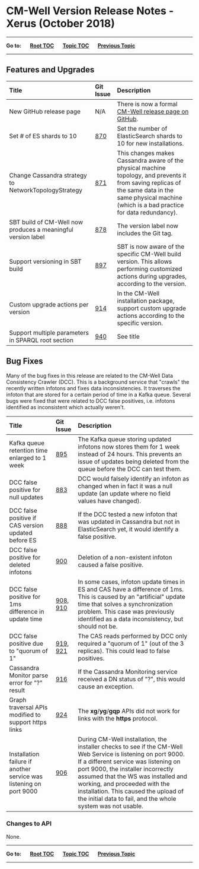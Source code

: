 # CM-Well Version Release Notes - Xerus (October 2018) #

----

**Go to:** &nbsp;&nbsp;&nbsp;&nbsp; [**Root TOC**](CM-Well.RootTOC.md) &nbsp;&nbsp;&nbsp;&nbsp; [**Topic TOC**](ReleaseNotes.TOC.md) &nbsp;&nbsp;&nbsp;&nbsp; [**Previous Topic**](ReleaseNotes.Wombat.August.2018.md)

----

## Features and Upgrades ##


Title | Git Issue | Description 
:------|:----------|:------------
New GitHub release page | N/A | There is now a formal [CM-Well release page on GitHub](https://github.com/CM-Well/CM-Well/releases).
Set # of ES shards to 10 | [870](https://github.com/thomsonreuters/CM-Well/pull/870) | Set the number of ElasticSearch shards to 10 for new installations.
Change Cassandra strategy to NetworkTopologyStrategy | [871](https://github.com/thomsonreuters/CM-Well/pull/871) | This changes makes Cassandra aware of the physical machine topology, and prevents it from saving replicas of the same data in the same physical machine (which is a bad practice for data redundancy).
SBT build of CM-Well now produces a meaningful version label | [878](https://github.com/thomsonreuters/CM-Well/pull/878) | The version label now includes the Git tag.
Support versioning in SBT build | [897](https://github.com/thomsonreuters/CM-Well/pull/897) | SBT is now aware of the specific CM-Well build version. This allows performing customized actions during upgrades, according to the version.
Custom upgrade actions per version | [914](https://github.com/thomsonreuters/CM-Well/pull/914) | In the CM-Well installation package, support custom upgrade actions according to the specific version.
Support multiple parameters in SPARQL root section | [940](https://github.com/thomsonreuters/CM-Well/pull/940) | See title


## Bug Fixes ##

Many of the bug fixes in this release are related to the CM-Well Data Consistency Crawler (DCC). This is a background service that "crawls" the recently written infotons and fixes data inconsistencies. It traverses the infoton that are stored for a certain period of time in a Kafka queue. Several bugs were fixed that were related to DCC false positives, i.e. infotons identified as inconsistent which actually weren't.


Title | Git Issue | Description 
:------|:----------|:------------
Kafka queue retention time enlarged to 1 week | [895](https://github.com/thomsonreuters/CM-Well/pull/895) | The Kafka queue storing updated infotons now stores them for 1 week instead of 24 hours. This prevents an issue of updates being deleted from the queue before the DCC can test them.
DCC false positive for null updates | [883](https://github.com/thomsonreuters/CM-Well/pull/883) | DCC would falsely identify an infoton as changed when in fact it was a null update (an update where no field values have changed).
DCC false positive if CAS version updated before ES | [888](https://github.com/thomsonreuters/CM-Well/pull/888) | If the DCC tested a new infoton that was updated in Cassandra but not in ElasticSearch yet, it would identify a false positive.
DCC false positive for deleted infotons | [900](https://github.com/thomsonreuters/CM-Well/pull/900) | Deletion of a non-existent infoton caused a false positive.
DCC false positive for 1ms difference in update time | [908](https://github.com/thomsonreuters/CM-Well/pull/908), [910](https://github.com/thomsonreuters/CM-Well/pull/910) | In some cases, infoton update times in ES and CAS have a difference of 1ms. This is caused by an "artificial" update time that solves a synchronization problem. This case was previously identified as a data inconsistency, but should not be.
DCC false positive due to "quorum of 1" | [919](https://github.com/thomsonreuters/CM-Well/pull/919), [921](https://github.com/thomsonreuters/CM-Well/pull/921) | The CAS reads performed by DCC only required a "quorum of 1" (out of the 3 replicas). This could lead to false positives.
Cassandra Monitor parse error for "?" result | [916](https://github.com/thomsonreuters/CM-Well/pull/916) | If the Cassandra Monitoring service received a DN status of "?", this would cause an exception.
Graph traversal APIs modified to support https links | [924](https://github.com/thomsonreuters/CM-Well/pull/924) | The **xg**/**yg**/**gqp** APIs did not work for links with the **https** protocol.
Installation failure if another service was listening on port 9000 | [906](https://github.com/thomsonreuters/CM-Well/pull/906) | During CM-Well installation, the installer checks to see if the CM-Well Web Service is listening on port 9000. If a different service was listening on port 9000, the installer incorrectly assumed that the WS was installed and working, and proceeded with the installation. This caused the upload of the initial data to fail, and the whole system was not usable.

### Changes to API ###

None.


----

**Go to:** &nbsp;&nbsp;&nbsp;&nbsp; [**Root TOC**](CM-Well.RootTOC.md) &nbsp;&nbsp;&nbsp;&nbsp; [**Topic TOC**](ReleaseNotes.TOC.md) &nbsp;&nbsp;&nbsp;&nbsp; [**Previous Topic**](ReleaseNotes.Wombat.August.2018.md)

----